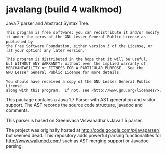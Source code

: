 javalang (build 4 walkmod)
==========================

Java 7 parser and Abstract Syntax Tree.

	This program is free software: you can redistribute it and/or modify
	it under the terms of the GNU Lesser General Public License as published by
	the Free Software Foundation, either version 3 of the License, or
	(at your option) any later version.

	This program is distributed in the hope that it will be useful,
	but WITHOUT ANY WARRANTY; without even the implied warranty of
	MERCHANTABILITY or FITNESS FOR A PARTICULAR PURPOSE.  See the
	GNU Lesser General Public License for more details.

	You should have received a copy of the GNU Lesser General Public License
	along with this program.  If not, see <http://www.gnu.org/licenses/>.
	
This package contains a Java 1.7 Parser with AST generation and visitor support. 
The AST records the source code structure, javadoc and comments.

This parser is based on Sreenivasa Viswanadha's Java 1.5 parser.

The project was originally hosted at http://code.google.com/p/javaparser/ but 
seemed dead. This repository adds powerful parsing functionalities for http://www.walkmod.com/ such 
as AST merging support or Javadoc parsing.

